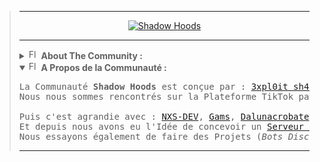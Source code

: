 <blockquote>
<hr>

<!-- DEB : Écriture Animée -->
<p align="center">
  <a href="https://github.com/Shadow-Hoods">
    <img alt="Shadow Hoods" src="https://readme-typing-svg.herokuapp.com?color=%2336BCF7&center=true&vCenter=true&lines=%F0%9F%95%B5%EF%B8%8F+SH4D0W+H00DS+%F0%9F%94%93">
  </a>
</p>
<!-- FIN : Écriture Animée -->

<hr>
  
<!-- DEB : Description Communauté English -->
<details>
  <summary>
    <img alt="Flag EN" src="https://cdn.countryflags.com/thumbs/united-kingdom/flag-button-round-250.png" height="16px" width="16px">
    <b>About The Community : </b>
  </summary>
  
<blockquote>
<pre>
  
</pre>
</blockquote>
</details>
<!-- FIN : Description Communauté English -->

<!-- DEB : Description Communauté French -->
  <details open>
    <summary>
      <img alt="Flag FR" src="https://cdn.countryflags.com/thumbs/france/flag-button-round-250.png" height="16px" width="16px">
      <b>A Propos de la Communauté :</b>
    </summary>
    
<pre>
La Communauté <b>Shadow Hoods</b> est conçue par : <a href="https://github.com/3xpl0it-Sh4d0w">3xpl0it sh4d0w</a>, <a href="https://github.com/NacreousDawn596">NacreousDawn596</a>, <a href="https://github.com/AwoyDev">AwoyDev</a>,
Nous nous sommes rencontrés sur la Plateforme TikTok par l'intermédiaire du live de <a href="https://tiktok.com/@inoftrobinson">InoftRobinson</a>.<br>
Puis c'est agrandie avec : <a href="https://github.com/NXS-DEV">NXS-DEV</a>, <a href="https://github.com/DarkGams">Gams</a>, <a href="https://www.github.com/TheRealDalunacrobate">Dalunacrobate</a>, <a href="https://github.com/1Sparrowhawk">SparrowHawk</a>, <a href="https://github.com/SaitamaDuBled">SaitamaDuBled</a>.
Et depuis nous avons eu l'Idée de concevoir un <a href="https://discord.gg/SkARhtEzd6">Serveur Discord</a> pour partager nos Logiciels, Astuces, etc.
Nous essayons également de faire des Projets (<i>Bots Discord, Utilitaires Linux, Sites Internet, et + a venir</i>).
</pre>
</details>
<!-- FIN : Description Communauté French -->
  
<hr>

<!-- DEB : Boutons -->
<!--<p align="center">
  <a href="https://discord.gg/SkARhtEzd6">
    <img alt="Discord" src="https://img.shields.io/discord/751580453634310284?color=blue&label=DISCORD%20SERVER&style=for-the-badge">
  </a>
</p>-->
<!-- FIN : Boutons -->

<!--<hr>-->
</blockquote>
